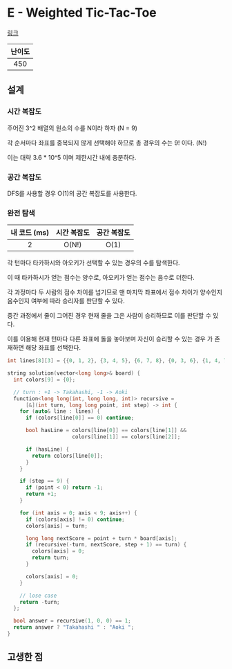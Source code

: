 # E - Weighted Tic-Tac-Toe

[링크](https://atcoder.jp/contests/abc349/tasks/abc349_e)

| 난이도 |
| :----: |
|  450   |

## 설계

### 시간 복잡도

주어진 3^2 배열의 원소의 수를 N이라 하자 (N = 9)

각 순서마다 좌표를 중복되지 않게 선택해야 하므로 총 경우의 수는 9! 이다. (N!)

이는 대략 3.6 \* 10^5 이며 제한시간 내에 충분하다.

### 공간 복잡도

DFS를 사용할 경우 O(1)의 공간 복잡도를 사용한다.

### 완전 탐색

| 내 코드 (ms) | 시간 복잡도 | 공간 복잡도 |
| :----------: | :---------: | :---------: |
|      2       |    O(N!)    |    O(1)     |

각 턴마다 타카하시와 아오키가 선택할 수 있는 경우의 수를 탐색한다.

이 때 타카하시가 얻는 점수는 양수로, 아오키가 얻는 점수는 음수로 더한다.

각 과정마다 두 사람의 점수 차이를 넘기므로 맨 마지막 좌표에서 점수 차이가 양수인지 음수인지 여부에 따라 승리자를 판단할 수 있다.

중간 과정에서 줄이 그어진 경우 현재 줄을 그은 사람이 승리하므로 이를 판단할 수 있다.

이를 이용해 현재 턴마다 다른 좌표에 돌을 놓아보며 자신이 승리할 수 있는 경우 가 존재하면 해당 좌표를 선택한다.

```cpp
int lines[8][3] = {{0, 1, 2}, {3, 4, 5}, {6, 7, 8}, {0, 3, 6}, {1, 4, 7}, {2, 5, 8}, {0, 4, 8}, {2, 4, 6}};

string solution(vector<long long>& board) {
  int colors[9] = {0};

  // turn : +1 -> Takahashi, -1 -> Aoki
  function<long long(int, long long, int)> recursive =
      [&](int turn, long long point, int step) -> int {
    for (auto& line : lines) {
      if (colors[line[0]] == 0) continue;

      bool hasLine = colors[line[0]] == colors[line[1]] &&
                     colors[line[1]] == colors[line[2]];

      if (hasLine) {
        return colors[line[0]];
      }
    }

    if (step == 9) {
      if (point < 0) return -1;
      return +1;
    }

    for (int axis = 0; axis < 9; axis++) {
      if (colors[axis] != 0) continue;
      colors[axis] = turn;

      long long nextScore = point + turn * board[axis];
      if (recursive(-turn, nextScore, step + 1) == turn) {
        colors[axis] = 0;
        return turn;
      }

      colors[axis] = 0;
    }

    // lose case
    return -turn;
  };

  bool answer = recursive(1, 0, 0) == 1;
  return answer ? "Takahashi " : "Aoki ";
}
```

## 고생한 점
